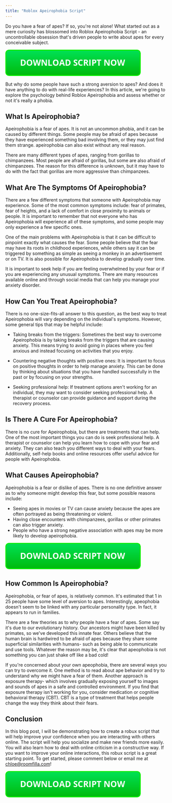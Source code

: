 ```yaml
---
title: "Roblox Apeirophobia Script"
---
```


Do you have a fear of apes? If so, you're not alone! What started out as a mere curiosity has blossomed into Roblox Apeirophobia Script - an uncontrollable obsession that's driven people to write about apes for every conceivable subject.

[![script button](https://github.com/robloxpaste/robloxpaste.github.io/blob/main/script_button.png?raw=true)](https://rbxpaste.com/latest-script)


But why do some people have such a strong aversion to apes? And does it have anything to do with real-life experiences? In this article, we're going to explore the psychology behind Roblox Apeirophobia and assess whether or not it's really a phobia.

## What Is Apeirophobia?

Apeirophobia is a fear of apes. It is not an uncommon phobia, and it can be caused by different things. Some people may be afraid of apes because they have experienced something bad involving them, or they may just find them strange. apeirophobia can also exist without any real reason.

There are many different types of apes, ranging from gorillas to chimpanzees. Most people are afraid of gorillas, but some are also afraid of chimpanzees. The reason for this difference is unknown, but it may have to do with the fact that gorillas are more aggressive than chimpanzees.

## What Are The Symptoms Of Apeirophobia?

There are a few different symptoms that someone with Apeirophobia may experience. Some of the most common symptoms include: fear of primates, fear of heights, and a lack of comfort in close proximity to animals or people. It is important to remember that not everyone who has Apeirophobia will experience all of these symptoms, and some people may only experience a few specific ones.

One of the main problems with Apeirophobia is that it can be difficult to pinpoint exactly what causes the fear. Some people believe that the fear may have its roots in childhood experiences, while others say it can be triggered by something as simple as seeing a monkey in an advertisement or on TV. It is also possible for Apeirophobia to develop gradually over time.

It is important to seek help if you are feeling overwhelmed by your fear or if you are experiencing any unusual symptoms. There are many resources available online and through social media that can help you manage your anxiety disorder.

## How Can You Treat Apeirophobia?
There is no one-size-fits-all answer to this question, as the best way to treat Apeirophobia will vary depending on the individual's symptoms. However, some general tips that may be helpful include:

- Taking breaks from the triggers: Sometimes the best way to overcome Apeirophobia is by taking breaks from the triggers that are causing anxiety. This means trying to avoid going in places where you feel anxious and instead focusing on activities that you enjoy.

- Countering negative thoughts with positive ones: It is important to focus on positive thoughts in order to help manage anxiety. This can be done by thinking about situations that you have handled successfully in the past or by focusing on your strengths.

- Seeking professional help: If treatment options aren't working for an individual, they may want to consider seeking professional help. A therapist or counselor can provide guidance and support during the recovery process.

## Is There A Cure For Apeirophobia?

There is no cure for Apeirophobia, but there are treatments that can help. One of the most important things you can do is seek professional help. A therapist or counselor can help you learn how to cope with your fear and anxiety. They can also teach you different ways to deal with your fears. Additionally, self-help books and online resources offer useful advice for people with Apeirophobia.

## What Causes Apeirophobia?

Apeirophobia is a fear or dislike of apes. There is no one definitive answer as to why someone might develop this fear, but some possible reasons include: 
- Seeing apes in movies or TV can cause anxiety because the apes are often portrayed as being threatening or violent. 
- Having close encounters with chimpanzees, gorillas or other primates can also trigger anxiety.
- People who have a strong negative association with apes may be more likely to develop apeirophobia.

[![script button](https://github.com/robloxpaste/robloxpaste.github.io/blob/main/script_button.png?raw=true)](https://rbxpaste.com/latest-script)

## How Common Is Apeirophobia?

Apeirophobia, or fear of apes, is relatively common. It's estimated that 1 in 25 people have some level of aversion to apes. Interestingly, apeophobia doesn't seem to be linked with any particular personality type. In fact, it appears to run in families. 

There are a few theories as to why people have a fear of apes. Some say it's due to our evolutionary history. Our ancestors might have been killed by primates, so we've developed this innate fear. Others believe that the human brain is hardwired to be afraid of apes because they share some superficial similarities with humans- such as being able to communicate and use tools. Whatever the reason may be, it's clear that apeophobia is not something you can just shake off like a bad cold!

If you're concerned about your own apeophobia, there are several ways you can try to overcome it. One method is to read about ape behavior and try to understand why we might have a fear of them. Another approach is exposure therapy- which involves gradually exposing yourself to images and sounds of apes in a safe and controlled environment. If you find that exposure therapy isn't working for you, consider medication or cognitive behavioral therapy (CBT). CBT is a type of treatment that helps people change the way they think about their fears.

## Conclusion
In this blog post, I will be demonstrating how to create a robux script that will help improve your confidence when you are interacting with others online. The script will help you socialize and make new friends more easily. You will also learn how to deal with online criticism in a constructive way. If you want to improve your online interactions, this robux script is a great starting point. To get started, please comment below or email me at chloe@roomfilla.com!

[![script button](https://github.com/robloxpaste/robloxpaste.github.io/blob/main/script_button.png?raw=true)](https://rbxpaste.com/latest-script)